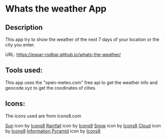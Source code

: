 # Whats the weather App

## Description

This app try to show the weather of the next 7 days of your location or the city you enter.

URL: https://espar-rodbar.github.io/whats-the-weather/

## Tools used:

This app uses the "open-meteo.com" free api to get the weather info and geocode.xyz to get the coodinates of cities.

## Icons:

The icons used are from icons8.com

<a target="_blank" href="https://icons8.com/icon/8EUmYhfLPTCF/sun">Sun</a> icon by <a target="_blank" href="https://icons8.com">Icons8</a>
<a target="_blank" href="https://icons8.com/icon/ycLdTupX7dng/rainfall">Rainfall</a> icon by <a target="_blank" href="https://icons8.com">Icons8</a>
<a target="_blank" href="https://icons8.com/icon/YAYVfad1K0Lp/snow">Snow</a> icon by <a target="_blank" href="https://icons8.com">Icons8</a>
<a target="_blank" href="https://icons8.com/icon/1RZffALm9Wgo/cloud">Cloud</a> icon by <a target="_blank" href="https://icons8.com">Icons8</a>
<a target="_blank" href="https://icons8.com/icon/TkGybXXtSFTm/information-pyramid">Information Pyramid</a> icon by <a target="_blank" href="https://icons8.com">Icons8</a>
